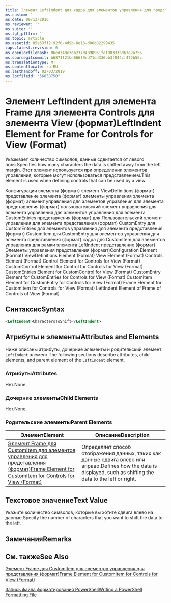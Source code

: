 ```yaml
---
title: Элемент LeftIndent для кадра для элементов управления для представления (формат) | Документация Майкрософт
ms.custom: ''
ms.date: 09/13/2016
ms.reviewer: ''
ms.suite: ''
ms.tgt_pltfrm: ''
ms.topic: article
ms.assetid: 85a53ff2-92f0-4d9b-8e13-d06d82299435
caps.latest.revision: 6
ms.openlocfilehash: 06ed340e3db237d4090961fef98333bd67a2a755
ms.sourcegitcommit: b6871f21bd666f9cd71dd336bb3f844cf472b56c
ms.translationtype: MT
ms.contentlocale: ru-RU
ms.lasthandoff: 02/03/2019
ms.locfileid: "56858750"
---
```

# <a name="leftindent-element-for-frame-for-controls-for-view-format"></a><span data-ttu-id="961c1-102">Элемент LeftIndent для элемента Frame для элемента Controls для элемента View (формат)</span><span class="sxs-lookup"><span data-stu-id="961c1-102">LeftIndent Element for Frame for Controls for View (Format)</span></span>

<span data-ttu-id="961c1-103">Указывает количество символов, данные сдвигается от левого поля.</span><span class="sxs-lookup"><span data-stu-id="961c1-103">Specifies how many characters the data is shifted away from the left margin.</span></span> <span data-ttu-id="961c1-104">Этот элемент используется при определении элементов управления, которые могут использоваться представлением.</span><span class="sxs-lookup"><span data-stu-id="961c1-104">This element is used when defining controls that can be used by a view.</span></span>

<span data-ttu-id="961c1-105">Конфигурации элемента (формат) элемент ViewDefinitions (формат) представление элемента (формат) элементы управления элемента (формат) элемент управления для элементов управления для элемента представления (формат) пользовательский элемент управления для элемента управления для элементов управления для элемента CustomEntries представления (формат) для Пользовательский элемент управления для элемента представления (формат) CustomEntry для CustomEntries для элементов управления для элемента представления (формат) CustomItem для CustomEntry для элементов управления для элемента представления (формат) кадра для CustomItem для элементов управления для рамки элемента LeftIndent представление (формат) Элементы управления представления (формат)</span><span class="sxs-lookup"><span data-stu-id="961c1-105">Configuration Element (Format) ViewDefinitions Element (Format) View Element (Format) Controls Element (Format) Control Element for Controls for View (Format) CustomControl Element for Control for Controls for View (Format) CustomEntries Element for CustomControl for View (Format) CustomEntry Element for CustomEntries for Controls for View (Format) CustomItem Element for CustomEntry for Controls for View (Format) Frame Element for CustomItem for Controls for View (Format) LeftIndent Element of Frame of Controls of View (Format)</span></span>

## <a name="syntax"></a><span data-ttu-id="961c1-106">Синтаксис</span><span class="sxs-lookup"><span data-stu-id="961c1-106">Syntax</span></span>

```xml
<LeftIndent>CharactersToShift</LeftIndent>
```

## <a name="attributes-and-elements"></a><span data-ttu-id="961c1-107">Атрибуты и элементы</span><span class="sxs-lookup"><span data-stu-id="961c1-107">Attributes and Elements</span></span>

<span data-ttu-id="961c1-108">Ниже описаны атрибуты, дочерние элементы и родительский элемент `LeftIndent` элемент.</span><span class="sxs-lookup"><span data-stu-id="961c1-108">The following sections describe attributes, child elements, and parent element of the `LeftIndent` element.</span></span>

### <a name="attributes"></a><span data-ttu-id="961c1-109">Атрибуты</span><span class="sxs-lookup"><span data-stu-id="961c1-109">Attributes</span></span>

<span data-ttu-id="961c1-110">Нет.</span><span class="sxs-lookup"><span data-stu-id="961c1-110">None.</span></span>

### <a name="child-elements"></a><span data-ttu-id="961c1-111">Дочерние элементы</span><span class="sxs-lookup"><span data-stu-id="961c1-111">Child Elements</span></span>

<span data-ttu-id="961c1-112">Нет.</span><span class="sxs-lookup"><span data-stu-id="961c1-112">None.</span></span>

### <a name="parent-elements"></a><span data-ttu-id="961c1-113">Родительские элементы</span><span class="sxs-lookup"><span data-stu-id="961c1-113">Parent Elements</span></span>

|<span data-ttu-id="961c1-114">Элемент</span><span class="sxs-lookup"><span data-stu-id="961c1-114">Element</span></span>|<span data-ttu-id="961c1-115">Описание</span><span class="sxs-lookup"><span data-stu-id="961c1-115">Description</span></span>|
|-------------|-----------------|
|[<span data-ttu-id="961c1-116">Элемент Frame для CustomItem для элементов управления для представления (формат)</span><span class="sxs-lookup"><span data-stu-id="961c1-116">Frame Element for CustomItem for Controls for View (Format)</span></span>](./frame-element-for-customitem-for-controls-for-view-format.md)|<span data-ttu-id="961c1-117">Определяет способ отображения данных, таких как данные сдвига влево или вправо.</span><span class="sxs-lookup"><span data-stu-id="961c1-117">Defines how the data is displayed, such as shifting the data to the left or right.</span></span>|

## <a name="text-value"></a><span data-ttu-id="961c1-118">Текстовое значение</span><span class="sxs-lookup"><span data-stu-id="961c1-118">Text Value</span></span>

<span data-ttu-id="961c1-119">Укажите количество символов, которые вы хотите сдвига влево на данные.</span><span class="sxs-lookup"><span data-stu-id="961c1-119">Specify the number of characters that you want to shift the data to the left.</span></span>

## <a name="remarks"></a><span data-ttu-id="961c1-120">Замечания</span><span class="sxs-lookup"><span data-stu-id="961c1-120">Remarks</span></span>

## <a name="see-also"></a><span data-ttu-id="961c1-121">См. также</span><span class="sxs-lookup"><span data-stu-id="961c1-121">See Also</span></span>

[<span data-ttu-id="961c1-122">Элемент Frame для CustomItem для элементов управления для представления (формат)</span><span class="sxs-lookup"><span data-stu-id="961c1-122">Frame Element for CustomItem for Controls for View (Format)</span></span>](./frame-element-for-customitem-for-controls-for-view-format.md)

[<span data-ttu-id="961c1-123">Запись файла форматирования PowerShell</span><span class="sxs-lookup"><span data-stu-id="961c1-123">Writing a PowerShell Formatting File</span></span>](./writing-a-powershell-formatting-file.md)
